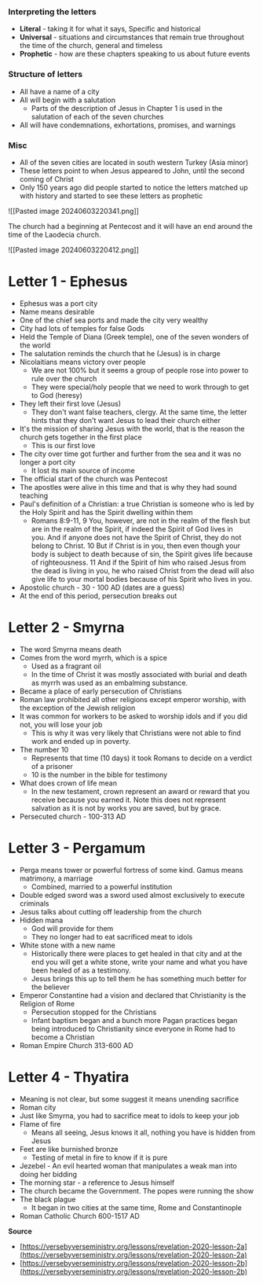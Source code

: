 ### Interpreting the letters
- **Literal** - taking it for what it says, Specific and historical
- **Universal** - situations and circumstances that remain true throughout the time of the church, general and timeless
- **Prophetic** - how are these chapters speaking to us about future events

### Structure of letters
- All have a name of a city
- All will begin with a salutation
	- Parts of the description of Jesus in Chapter 1 is used in the salutation of each of the seven churches
- All will have condemnations, exhortations, promises, and warnings

### Misc
- All of the seven cities are located in south western Turkey (Asia minor)
- These letters point to when Jesus appeared to John, until the second coming of Christ
- Only 150 years ago did people started to notice the letters matched up with history and started to see these letters as prophetic

![[Pasted image 20240603220341.png]]

The church had a beginning at Pentecost and it will have an end around the time of the  Laodecia church.

![[Pasted image 20240603220412.png]]

# Letter 1 - Ephesus

- Ephesus was a port city
- Name means desirable
- One of the chief sea ports and made the city very wealthy
- City had lots of temples for false Gods
- Held the Temple of Diana (Greek temple), one of the seven wonders of the world
- The salutation reminds the church that he (Jesus) is in charge
- Nicolaitians means victory over people
	- We are not 100% but it seems a group of people rose into power to rule over the church
	- They were special/holy people that we need to work through to get to God (heresy)
- They left their first love (Jesus)
	- They don't want false teachers, clergy. At the same time, the letter hints that they don't want Jesus to lead their church either
- It's the mission of sharing Jesus with the world, that is the reason the church gets together in the first place
	- This is our first love
- The city over time got further and further from the sea and it was no longer a port city
	- It lost its main source of income
- The official start of the church was Pentecost
- The apostles were alive in this time and that is why they had sound teaching
- Paul's definition of a Christian: a true Christian is someone who is led by the Holy Spirit and has the Spirit dwelling within them
	- Romans 8:9-11, 9 You, however, are not in the realm of the flesh but are in the realm of the Spirit, if indeed the Spirit of God lives in you. And if anyone does not have the Spirit of Christ, they do not belong to Christ. 10 But if Christ is in you, then even though your body is subject to death because of sin, the Spirit gives life because of righteousness. 11 And if the Spirit of him who raised Jesus from the dead is living in you, he who raised Christ from the dead will also give life to your mortal bodies because of his Spirit who lives in you.
- Apostolic church - 30 - 100 AD (dates are a guess)
- At the end of this period, persecution breaks out

# Letter 2 - Smyrna

- The word Smyrna means death
- Comes from the word myrrh, which is a spice
	- Used as a fragrant oil
	- In the time of Christ it was mostly associated with burial and death as myrrh was used as an embalming substance.
- Became a place of early persecution of Christians
- Roman law prohibited all other religions except emperor worship, with the exception of the Jewish religion
- It was common for workers to be asked to worship idols and if you did not, you will lose your job
	- This is why it was very likely that Christians were not able to find work and ended up in poverty.
- The number 10
	- Represents that time (10 days) it took Romans to decide on a verdict of a prisoner
	- 10 is the number in the bible for testimony
- What does crown of life mean
	- In the new testament, crown represent an award or reward that you receive because you earned it. Note this does not represent salvation as it is not by works you are saved, but by grace.
- Persecuted church - 100-313 AD

# Letter 3 - Pergamum

- Perga means tower or powerful fortress of some kind. Gamus means matrimony, a marriage
	- Combined, married to a powerful institution
- Double edged sword was a sword used almost exclusively to execute criminals
- Jesus talks about cutting off leadership from the church
- Hidden mana
	- God will provide for them
	- They no longer had to eat sacrificed meat to idols
- White stone with a new name
	- Historically there were places to get healed in that city and at the end you will get a white stone, write your name and what you have been healed of as a testimony. 
	- Jesus brings this up to tell them he has something much better for the believer
- Emperor Constantine had a vision and declared that Christianity is the Religion of Rome
	- Persecution stopped for the Christians
	- Infant baptism began and a bunch more Pagan practices began being introduced to Christianity since everyone in Rome had to become a Christian
- Roman Empire Church 313-600 AD

# Letter 4 - Thyatira

- Meaning is not clear, but some suggest it means unending sacrifice
- Roman city
- Just like Smyrna, you had to sacrifice meat to idols to keep your job
- Flame of fire
	- Means all seeing, Jesus knows it all, nothing you have is hidden from Jesus
- Feet are like burnished bronze
	- Testing of metal in fire to know if it is pure
- Jezebel - An evil hearted woman that manipulates a weak man into doing her bidding
- The morning star - a reference to Jesus himself
- The church became the Government. The popes were running the show
- The black plague
	- It began in two cities at the same time, Rome and Constantinople
- Roman Catholic Church 600-1517 AD

**Source**
- [https://versebyverseministry.org/lessons/revelation-2020-lesson-2a](https://versebyverseministry.org/lessons/revelation-2020-lesson-2a)
- [https://versebyverseministry.org/lessons/revelation-2020-lesson-2b](https://versebyverseministry.org/lessons/revelation-2020-lesson-2b)